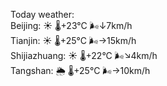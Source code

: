 Today weather:  
Beijing: ☀️   🌡️+23°C 🌬️↓7km/h  
Tianjin: ☀️   🌡️+25°C 🌬️→15km/h  
Shijiazhuang: ☀️   🌡️+22°C 🌬️↘4km/h  
Tangshan: 🌦   🌡️+25°C 🌬️→10km/h  
